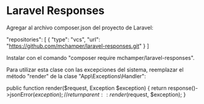 # Laravel Responses

Agregar al archivo composer.json del proyecto de Laravel:

"repositories": [
    {
        "type": "vcs",
        "url": "https://github.com/mchamper/laravel-responses.git"
    }
]

Instalar con el comando "composer require mchamper/laravel-responses".

Para utilizar esta clase con las excepciones del sistema, reemplazar el método "render" de la clase "App\Exceptions\Handler":

public function render($request, Exception $exception)
{
    return response()->jsonError($exception);
    // return parent::render($request, $exception);
}